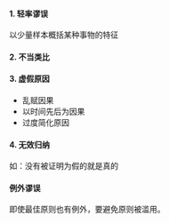 #### 1. 轻率谬误
以少量样本概括某种事物的特征

#### 2. 不当类比

#### 3. 虚假原因
- 乱赋因果
- 以时间先后为因果
- 过度简化原因

#### 4. 无效归纳
如：没有被证明为假的就是真的

#### 例外谬误
即使最佳原则也有例外，要避免原则被滥用。